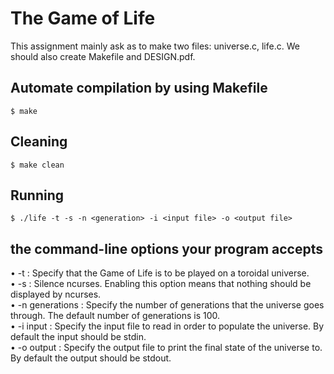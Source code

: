 # The Game of Life
This assignment mainly ask as to make two files: universe.c, life.c.  We should also create Makefile and DESIGN.pdf.

## Automate compilation by using Makefile
```
$ make
```

## Cleaning
```
$ make clean
```

## Running

```
$ ./life -t -s -n <generation> -i <input file> -o <output file>
```

## the command-line options your program accepts

• -t : Specify that the Game of Life is to be played on a toroidal universe.\
• -s : Silence ncurses. Enabling this option means that nothing should be displayed by ncurses.\
• -n generations : Specify the number of generations that the universe goes through. The default
number of generations is 100.\
• -i input : Specify the input file to read in order to populate the universe. By default the input
should be stdin.\
• -o output : Specify the output file to print the final state of the universe to. By default the output
should be stdout.
